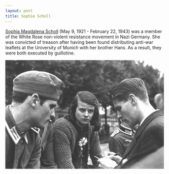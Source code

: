 ```yaml
---
layout: post
title: Sophie Scholl
---
```


[Sophia Magdalena Scholl](http://en.wikipedia.org/wiki/Sophie_Scholl) (May 9, 1921 - February 22, 1943) was a member of the White Rose non-violent resistance movement in Nazi Germany. She was convicted of treason after having been found distributing anti-war leaflets at the University of Munich with her brother Hans. As a result, they were both executed by guillotine.

![](/img/whiterose.jpg "whiterose")

